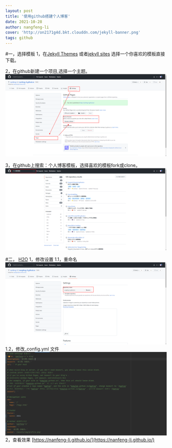 ```yaml
---
layout: post
title: '使用github搭建个人博客'
date: 2021-10-28
author: nangfeng-li
cover: 'http://on2171g4d.bkt.clouddn.com/jekyll-banner.png'
tags: github
---
```

#一，选择模板
1，在[Jekyll Themes](http://jekyllthemes.org/) 或者[jekyll sites](https://github.com/jekyll/jekyll/wiki/Sites) 选择一个你喜欢的模板直接下载。

2，在github新建一个项目,选择一个主题。
![img.png](./img.png)

3，在github上搜索：个人博客模板，选择喜欢的模板fork或clone。
![img_1.png](./img_1.png)

#二， [H2O](https://github.com/kaeyleo/jekyll-theme-H2O) 
1，修改设置
1.1，重命名
![img_2.png](./img_2.png)
1.2，修改_config.yml 文件
![img_3.png](./img_3.png)
2，查看效果
[https://nanfeng-li.github.io/](https://nanfeng-li.github.io/)


